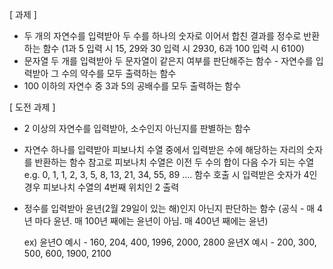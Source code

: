 [ 과제 ]

- 두 개의 자연수를 입력받아 두 수를 하나의 숫자로 이어서 합친 결과를 정수로 반환하는 함수   (1과 5 입력 시 15,  29와 30 입력 시 2930,  6과 100 입력 시 6100)
- 문자열 두 개를 입력받아 두 문자열이 같은지 여부를 판단해주는 함수 - 자연수를 입력받아 그 수의 약수를 모두 출력하는 함수 
- 100 이하의 자연수 중 3과 5의 공배수를 모두 출력하는 함수

[ 도전 과제 ]

- 2 이상의 자연수를 입력받아, 소수인지 아닌지를 판별하는 함수

- 자연수 하나를 입력받아 피보나치 수열 중에서 입력받은 수에 해당하는 자리의 숫자를 반환하는 함수  참고로 피보나치 수열은 이전 두 수의 합이 다음 수가 되는 수열  e.g.  0, 1, 1, 2, 3, 5, 8, 13, 21, 34, 55, 89 ....  함수 호출 시 입력받은 숫자가 4인 경우 피보나치 수열의 4번째 위치인 2 출력

- 정수를 입력받아 윤년(2월 29일이 있는 해)인지 아닌지 판단하는 함수  (공식 - 매 4년 마다 윤년. 매 100년 째에는 윤년이 아님. 매 400년 째에는 윤년)

  ex) 윤년O 예시 - 160, 204, 400, 1996, 2000, 2800      윤년X 예시 - 200, 300, 500, 600, 1900, 2100
